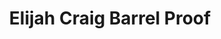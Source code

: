 ---
layout: recipe
title: Elijah Craig Barrel Proof
category: North American - Bourbon
aged: NAS
abv: 59.1
distillery: Heaven Hill
distillery-location: Kentucy, USA
nose:
palate:
finish:
tag:
    - bourbon
    - whiskey
---
